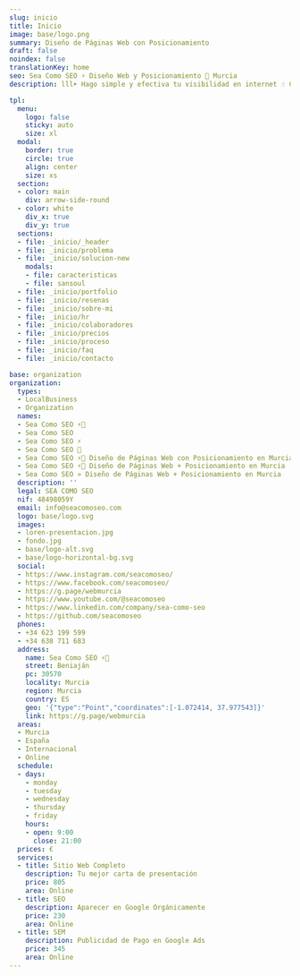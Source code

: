 ```yaml
---
slug: inicio
title: Inicio
image: base/logo.png
summary: Diseño de Páginas Web con Posicionamiento
draft: false
noindex: false
translationKey: home
seo: Sea Como SEO ⚡️ Diseño Web y Posicionamiento 🥇 Murcia
description: lll➤ Hago simple y efectiva tu visibilidad en internet ☝️ Con una web moderna, fácil de usar y de encontrar ☎️ 623 199 599

tpl:
  menu:
    logo: false
    sticky: auto
    size: xl
  modal:
    border: true
    circle: true
    align: center
    size: xs
  section:
  - color: main
    div: arrow-side-round
  - color: white
    div_x: true
    div_y: true
  sections:
  - file: _inicio/_header
  - file: _inicio/problema
  - file: _inicio/solucion-new
    modals:
    - file: caracteristicas
    - file: sansoul
  - file: _inicio/portfolio
  - file: _inicio/resenas
  - file: _inicio/sobre-mi
  - file: _inicio/hr
  - file: _inicio/colaboradores
  - file: _inicio/precios
  - file: _inicio/proceso
  - file: _inicio/faq
  - file: _inicio/contacto

base: organization
organization:
  types:
  - LocalBusiness
  - Organization
  names:
  - Sea Como SEO ⚡️🐙
  - Sea Como SEO
  - Sea Como SEO ⚡️
  - Sea Como SEO 🐙
  - Sea Como SEO ⚡️🐙 Diseño de Páginas Web con Posicionamiento en Murcia
  - Sea Como SEO ⚡️🐙 Diseño de Páginas Web + Posicionamiento en Murcia
  - Sea Como SEO » Diseño de Páginas Web + Posicionamiento en Murcia
  description: ''
  legal: SEA COMO SEO
  nif: 48498059Y
  email: info@seacomoseo.com
  logo: base/logo.svg
  images:
  - loren-presentacion.jpg
  - fondo.jpg
  - base/logo-alt.svg
  - base/logo-horizontal-bg.svg
  social:
  - https://www.instagram.com/seacomoseo/
  - https://www.facebook.com/seacomoseo/
  - https://g.page/webmurcia
  - https://www.youtube.com/@seacomoseo
  - https://www.linkedin.com/company/sea-como-seo
  - https://github.com/seacomoseo
  phones:
  - +34 623 199 599
  - +34 638 711 683
  address:
    name: Sea Como SEO ⚡️🐙
    street: Beniaján
    pc: 30570
    locality: Murcia
    region: Murcia
    country: ES
    geo: '{"type":"Point","coordinates":[-1.072414, 37.977543]}'
    link: https://g.page/webmurcia
  areas:
  - Murcia
  - España
  - Internacional
  - Online
  schedule:
  - days:
    - monday
    - tuesday
    - wednesday
    - thursday
    - friday
    hours:
    - open: 9:00
      close: 21:00
  prices: €
  services:
  - title: Sitio Web Completo
    description: Tu mejor carta de presentación
    price: 805
    area: Online
  - title: SEO
    description: Aparecer en Google Orgánicamente
    price: 230
    area: Online
  - title: SEM
    description: Publicidad de Pago en Google Ads
    price: 345
    area: Online
---
```

